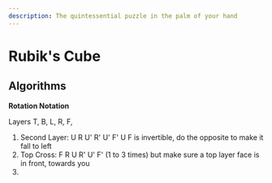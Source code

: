 ```yaml
---
description: The quintessential puzzle in the palm of your hand
---
```


# Rubik's Cube

## Algorithms

**Rotation Notation**

Layers T, B, L, R, F,&#x20;

1. Second Layer: U R U' R' U' F' U F is invertible, do the opposite to make it fall to left&#x20;
2. Top Cross:  F R U R' U' F' (1 to 3 times) but make sure a top layer face is in front, towards you&#x20;
3.
